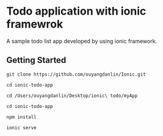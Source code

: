 # Todo application with ionic framewrok

A sample todo list app developed by using ionic framework.

## Getting Started

```
git clone https://github.com/ouyangdanlin/Ionic.git
```
```
cd ionic-todo-app
```
```
cd /Users/ouyangdanlin/Desktop/ionic\ todo/myApp
```
```
cd ionic-todo-app
```
```
npm install
```
```
ionic serve
```
